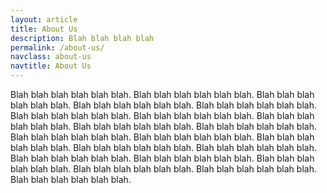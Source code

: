 ```yaml
---
layout: article
title: About Us
description: Blah blah blah blah
permalink: /about-us/
navclass: about-us
navtitle: About Us
---
```

Blah blah blah blah blah blah. Blah blah blah blah blah blah. Blah blah blah blah blah blah.	Blah blah blah blah blah blah. Blah blah blah blah blah blah. Blah blah blah blah blah blah.	Blah blah blah blah blah blah. Blah blah blah blah blah blah. Blah blah blah blah blah blah.	Blah blah blah blah blah blah. Blah blah blah blah blah blah. Blah blah blah blah blah blah.	Blah blah blah blah blah blah. Blah blah blah blah blah blah. Blah blah blah blah blah blah.	Blah blah blah blah blah blah. Blah blah blah blah blah blah. Blah blah blah blah blah blah.	Blah blah blah blah blah blah. Blah blah blah blah blah blah. Blah blah blah blah blah blah.